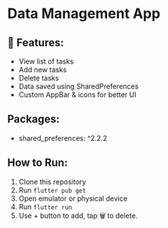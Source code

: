 # Data Management App 

## 📌 Features:
- View list of tasks
- Add new tasks
- Delete tasks
- Data saved using SharedPreferences
- Custom AppBar & icons for better UI

## Packages:
- shared_preferences: ^2.2.2

## How to Run:
1. Clone this repository
2. Run `flutter pub get`
3. Open emulator or physical device
4. Run `flutter run`
5. Use + button to add, tap 🗑️ to delete.


